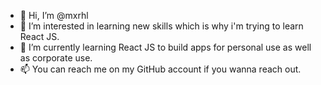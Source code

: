 - 👋 Hi, I’m @mxrhl
- 👀 I’m interested in learning new skills which is why i'm trying to learn React JS.
- 🌱 I’m currently learning React JS to build apps for personal use as well as corporate use.
- 📫 You can reach me on my GitHub account if you wanna reach out.

<!---
mxrhl/mxrhl is a ✨ special ✨ repository because its `README.md` (this file) appears on your GitHub profile.
You can click the Preview link to take a look at your changes.
--->
